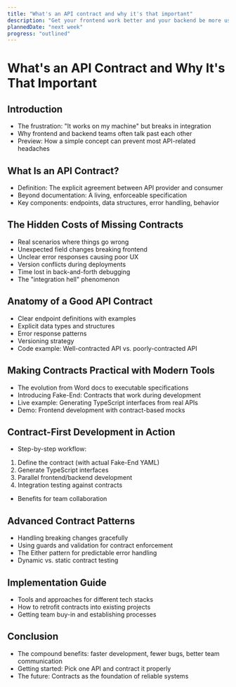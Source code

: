 ```yaml
---
title: "What's an API contract and why it's that important"
description: "Get your frontend work better and your backend be more usable with a simple rule."
plannedDate: "next week"
progress: "outlined"
---
```


# What's an API Contract and Why It's That Important

## Introduction
- The frustration: "It works on my machine" but breaks in integration
- Why frontend and backend teams often talk past each other
- Preview: How a simple concept can prevent most API-related headaches

## What Is an API Contract?
- Definition: The explicit agreement between API provider and consumer
- Beyond documentation: A living, enforceable specification
- Key components: endpoints, data structures, error handling, behavior

## The Hidden Costs of Missing Contracts
- Real scenarios where things go wrong
 - Unexpected field changes breaking frontend
 - Unclear error responses causing poor UX
 - Version conflicts during deployments
- Time lost in back-and-forth debugging
- The "integration hell" phenomenon

## Anatomy of a Good API Contract
- Clear endpoint definitions with examples
- Explicit data types and structures
- Error response patterns
- Versioning strategy
- Code example: Well-contracted API vs. poorly-contracted API

## Making Contracts Practical with Modern Tools
- The evolution from Word docs to executable specifications
- Introducing Fake-End: Contracts that work during development
- Live example: Generating TypeScript interfaces from real APIs
- Demo: Frontend development with contract-based mocks

## Contract-First Development in Action
- Step-by-step workflow:
 1. Define the contract (with actual Fake-End YAML)
 2. Generate TypeScript interfaces
 3. Parallel frontend/backend development
 4. Integration testing against contracts
- Benefits for team collaboration

## Advanced Contract Patterns
- Handling breaking changes gracefully
- Using guards and validation for contract enforcement
- The Either pattern for predictable error handling
- Dynamic vs. static contract testing

## Implementation Guide
- Tools and approaches for different tech stacks
- How to retrofit contracts into existing projects
- Getting team buy-in and establishing processes

## Conclusion
- The compound benefits: faster development, fewer bugs, better team communication
- Getting started: Pick one API and contract it properly
- The future: Contracts as the foundation of reliable systems
